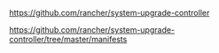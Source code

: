 https://github.com/rancher/system-upgrade-controller

https://github.com/rancher/system-upgrade-controller/tree/master/manifests
